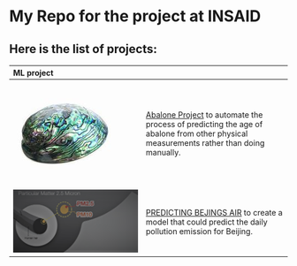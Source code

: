 # My Repo for the project at INSAID

## Here is the  list of projects:


|  ML project |   |
| :------------ | :------------ |
|  [![abalone](https://raw.githubusercontent.com/pusagar/insaid_ml_project/main/images/abalone.jpeg "abalone")](https://raw.githubusercontent.com/pusagar/insaid_ml_project/main/images/abalone.jpeg "abalone")  |  [Abalone Project](https://github.com/pusagar/insaid_ml_project/blob/main/Abalone_prediction/ML_abalone_project_sagar.ipynb "Abalone")    to automate the process of predicting the age of abalone from other physical measurements rather than doing manually.|
|  [![pollution](https://raw.githubusercontent.com/pusagar/insaid_ml_project/main/images/pm25.png "pollution")](https://raw.githubusercontent.com/pusagar/insaid_ml_project/main/PM2.5/images/abalone.jpeg "pollution")  |  [PREDICTING BEJINGS AIR](https://github.com/pusagar/insaid_ml_project/blob/main/PM2.5/ML_beijing-sagar_final.ipynb "PM2.5")    to  create a model that could predict the daily pollution emission for Beijing.|
